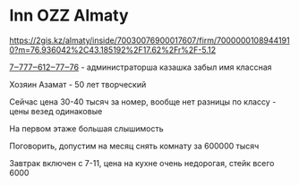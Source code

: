 
# Inn OZZ Almaty


https://2gis.kz/almaty/inside/70030076900017607/firm/70000001089441910?m=76.936042%2C43.185192%2F17.62%2Fr%2F-5.12

[7‒777‒612‒77‒76](tel:+77776127776) - администраторша казашка забыл имя классная

Хозяин Азамат - 50 лет творческий

Сейчас цена 30-40 тысяч за номер, вообще нет разницы по классу - цены везед одинаковые

На первом этаже большая слышимость

Поговорить, допустим на месяц снять комнату за 600000 тысяч

Завтрак включен с 7-11, цена на кухне очень недорогая, стейк всего 6000

